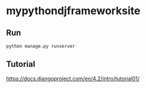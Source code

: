 # mypythondjframeworksite

## Run
```
python manage.py runserver
```

## Tutorial

https://docs.djangoproject.com/en/4.2/intro/tutorial01/